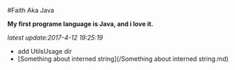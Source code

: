 #Faith Aka Java

**My first programe language is Java, and i love it.**  

  
*latest update:2017-4-12 19:25:19*
- add UtilsUsage dir
- [Something about interned string](/Something about interned string.md)